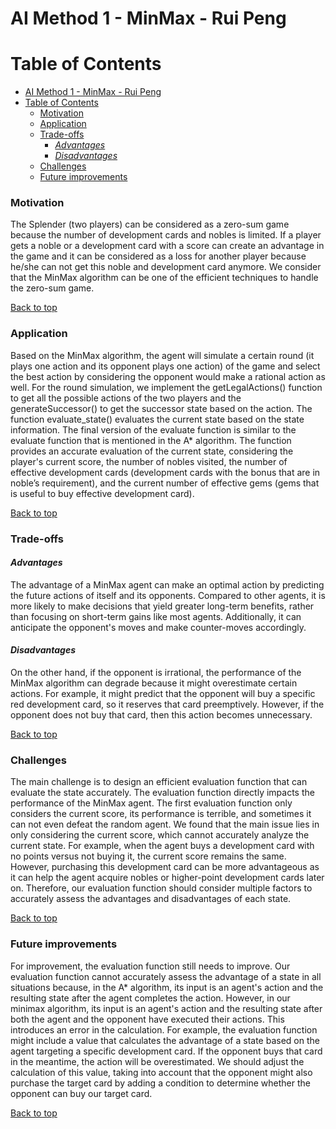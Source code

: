 # AI Method 1 - MinMax - Rui Peng

# Table of Contents
- [AI Method 1 - MinMax - Rui Peng](#ai-method-1---minmax---rui-peng)
- [Table of Contents](#table-of-contents)
    - [Motivation](#motivation)
    - [Application](#application)
    - [Trade-offs](#trade-offs)
      - [*Advantages*](#advantages)
      - [*Disadvantages*](#disadvantages)
    - [Challenges](#challenges)
    - [Future improvements](#future-improvements)



### Motivation  
The Splender (two players) can be considered as a zero-sum game because the number of development cards and nobles is limited. If a player gets a noble or a development card with a score can create an advantage in the game and it can be considered as a loss for another player because he/she can not get this noble and development card anymore. We consider that the MinMax algorithm can be one of the efficient techniques to handle the zero-sum game.

[Back to top](#table-of-contents)

### Application 
Based on the MinMax algorithm, the agent will simulate a certain round (it plays one action and its opponent plays one action) of the game and select the best action by considering the opponent would make a rational action as well. For the round simulation, we implement the getLegalActions() function to get all the possible actions of the two players and the generateSuccessor() to get the successor state based on the action. The function evaluate_state() evaluates the current state based on the state information. The final version of the evaluate function is similar to the evaluate function that is mentioned in the A* algorithm. The function provides an accurate evaluation of the current state, considering the player's current score, the number of nobles visited, the number of effective development cards (development cards with the bonus that are in noble’s requirement), and the current number of effective gems (gems that is useful to buy effective development card).

[Back to top](#table-of-contents)

### Trade-offs  
#### *Advantages*  
The advantage of a MinMax agent can make an optimal action by predicting the future actions of itself and its opponents. Compared to other agents, it is more likely to make decisions that yield greater long-term benefits, rather than focusing on short-term gains like most agents. Additionally, it can anticipate the opponent's moves and make counter-moves accordingly.

#### *Disadvantages*
On the other hand, if the opponent is irrational, the performance of the MinMax algorithm can degrade because it might overestimate certain actions. For example, it might predict that the opponent will buy a specific red development card, so it reserves that card preemptively. However, if the opponent does not buy that card, then this action becomes unnecessary.

[Back to top](#table-of-contents)

### Challenges
The main challenge is to design an efficient evaluation function that can evaluate the state accurately. The evaluation function directly impacts the performance of the MinMax agent. The first evaluation function only considers the current score, its performance is terrible, and sometimes it can not even defeat the random agent. We found that the main issue lies in only considering the current score, which cannot accurately analyze the current state. For example, when the agent buys a development card with no points versus not buying it, the current score remains the same. However, purchasing this development card can be more advantageous as it can help the agent acquire nobles or higher-point development cards later on.
Therefore, our evaluation function should consider multiple factors to accurately assess the advantages and disadvantages of each state.

[Back to top](#table-of-contents)

### Future improvements  
For improvement, the evaluation function still needs to improve. Our evaluation function cannot accurately assess the advantage of a state in all situations because, in the A* algorithm, its input is an agent's action and the resulting state after the agent completes the action. However, in our minimax algorithm, its input is an agent's action and the resulting state after both the agent and the opponent have executed their actions. This introduces an error in the calculation. For example, the evaluation function might include a value that calculates the advantage of a state based on the agent targeting a specific development card. If the opponent buys that card in the meantime, the action will be overestimated. We should adjust the calculation of this value, taking into account that the opponent might also purchase the target card by adding a condition to determine whether the opponent can buy our target card.

[Back to top](#table-of-contents)
